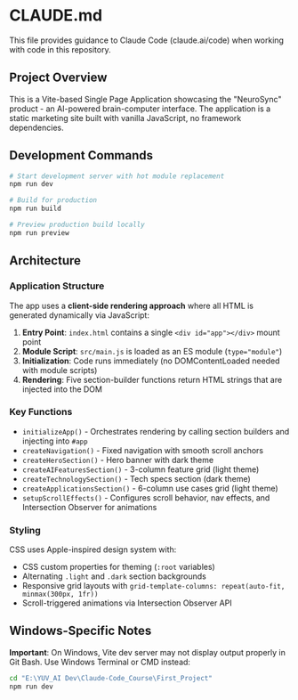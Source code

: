 # CLAUDE.md

This file provides guidance to Claude Code (claude.ai/code) when working with code in this repository.

## Project Overview

This is a Vite-based Single Page Application showcasing the "NeuroSync" product - an AI-powered brain-computer interface. The application is a static marketing site built with vanilla JavaScript, no framework dependencies.

## Development Commands

```bash
# Start development server with hot module replacement
npm run dev

# Build for production
npm run build

# Preview production build locally
npm run preview
```

## Architecture

### Application Structure

The app uses a **client-side rendering approach** where all HTML is generated dynamically via JavaScript:

1. **Entry Point**: `index.html` contains a single `<div id="app"></div>` mount point
2. **Module Script**: `src/main.js` is loaded as an ES module (`type="module"`)
3. **Initialization**: Code runs immediately (no DOMContentLoaded needed with module scripts)
4. **Rendering**: Five section-builder functions return HTML strings that are injected into the DOM

### Key Functions

- `initializeApp()` - Orchestrates rendering by calling section builders and injecting into `#app`
- `createNavigation()` - Fixed navigation with smooth scroll anchors
- `createHeroSection()` - Hero banner with dark theme
- `createAIFeaturesSection()` - 3-column feature grid (light theme)
- `createTechnologySection()` - Tech specs section (dark theme)
- `createApplicationsSection()` - 6-column use cases grid (light theme)
- `setupScrollEffects()` - Configures scroll behavior, nav effects, and Intersection Observer for animations

### Styling

CSS uses Apple-inspired design system with:
- CSS custom properties for theming (`:root` variables)
- Alternating `.light` and `.dark` section backgrounds
- Responsive grid layouts with `grid-template-columns: repeat(auto-fit, minmax(300px, 1fr))`
- Scroll-triggered animations via Intersection Observer API

## Windows-Specific Notes

**Important**: On Windows, Vite dev server may not display output properly in Git Bash. Use Windows Terminal or CMD instead:

```cmd
cd "E:\YUV_AI Dev\Claude-Code_Course\First_Project"
npm run dev
```
